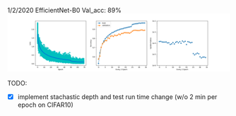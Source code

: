 1/2/2020 EfficientNet-B0 Val_acc: 89%
![alt text](https://github.com/fred2167/Personal-Project/blob/master/EfficientNet/CheckPoints/70epoch.png?raw=true)

TODO:
- [x] implement stachastic depth and test run time change (w/o 2 min per epoch on CIFAR10)

